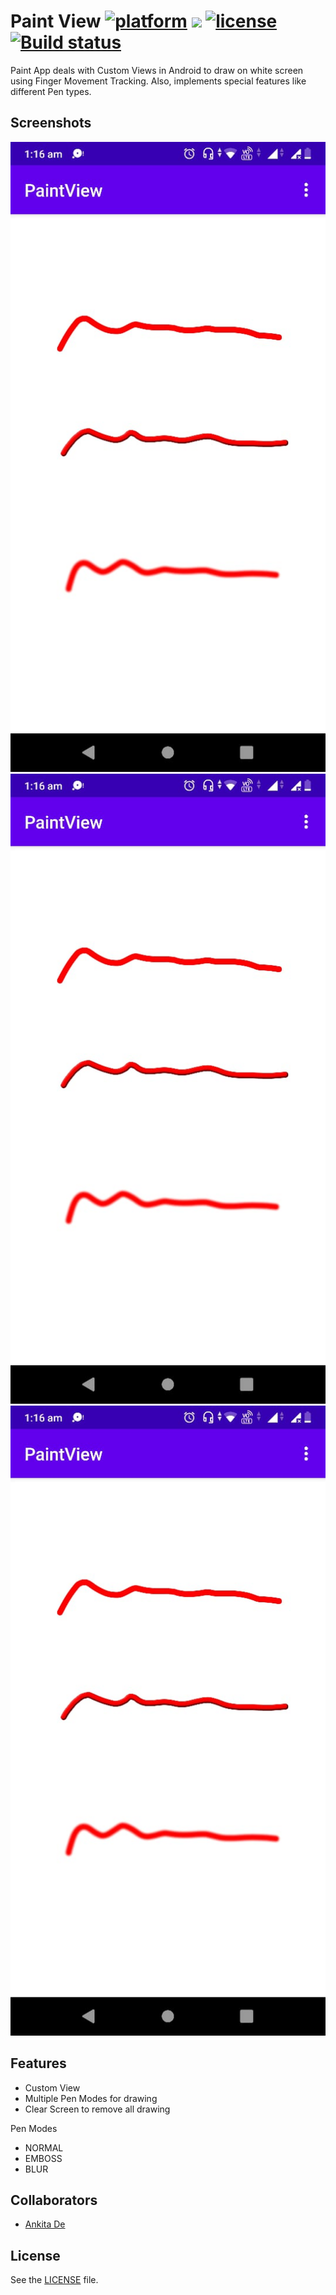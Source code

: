 # Paint View [![platform](https://img.shields.io/badge/platform-android-brightgreen.svg)](https://developer.android.com/index.html) <a target="_blank" href="https://android-arsenal.com/api?level=21"><img src="https://img.shields.io/badge/API-21%2B-brightgreen.svg?style=flat"></a>  [![license](https://img.shields.io/badge/license-Apache%202-green.svg)](https://github.com/duanhong169/Camera/blob/master/LICENSE) [![Build status](https://build.appcenter.ms/v0.1/apps/09612c7d-00b4-4b16-86b5-054c45d749f8/branches/master/badge)](https://appcenter.ms)

Paint App deals with Custom Views in Android to draw on white screen using Finger Movement Tracking. Also, implements special features like different Pen types.

## Screenshots

<img src="https://github.com/sourajit1999/PaintView/blob/master/WhatsApp%20Image%202021-02-07%20at%201.19.05%20AM%20(1).jpeg"/>
<img src="https://github.com/sourajit1999/PaintView/blob/master/WhatsApp%20Image%202021-02-07%20at%201.19.05%20AM%20(1).jpeg"/>
<img src="https://github.com/sourajit1999/PaintView/blob/master/WhatsApp%20Image%202021-02-07%20at%201.19.05%20AM%20(1).jpeg"/>


## Features

* Custom View
* Multiple Pen Modes for drawing
* Clear Screen to remove all drawing

Pen Modes

* NORMAL
* EMBOSS
* BLUR

## Collaborators

* [Ankita De](https://github.com/ankita-de-222000)

## License

See the [LICENSE](./LICENSE) file.
